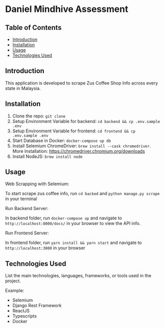 # Daniel Mindhive Assessment

## Table of Contents

- [Introduction](#introduction)
- [Installation](#installation)
- [Usage](#Usage)
- [Technologies Used](#technologies-used)

## Introduction

This application is developed to scrape Zus Coffee Shop Info across every state in Malaysia.

## Installation

1. Clone the repo: `git clone`
2. Setup Environment Variable for backend: `cd backend && cp .env.sample .env`
3. Setup Environment Variable for frontend: `cd frontend && cp .env.sample .env`
4. Start Database in Docker: `docker-compose up db`
5. Install Selemium ChromeDriver: `brew install --cask chromedriver`. More Installation: https://chromedriver.chromium.org/downloads
6. Install NodeJS: `brew install node`

## Usage

Web Scrapping with Selemium:

To start scrape zus coffee info, run `cd backed` and `python manage.py scrape` in your terminal

Run Backend Server:

In backend folder, run `docker-compose up` and navigate to `http://localhost:8000/docs/` in your browser to view the API info.

Run Frontend Server:

In frontend folder, run `yarn install && yarn start` and navigate to `http://localhost:3000` in your browser


## Technologies Used

List the main technologies, languages, frameworks, or tools used in the project.

Example:
- Selemium
- Django Rest Framework
- ReactJS
- Typescripts
- Docker
